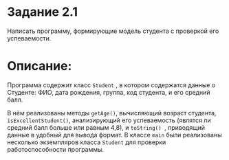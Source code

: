 # Задание 2.1

Написать программу, формирующие модель студента с проверкой его успеваемости.

# Описание: 

Программа содержит класс `Student` , в котором содержатся данные о Студенте: ФИО, дата рождения, группа, код студента, и его средний балл. 

В нём реализованы методы `getAge()`, вычисляющий возраст студента, `isExcellentStudent()`, анализирующий его успеваемость (являтся ли средний балл больше или равным 4,8),   и  `toString() `, приводящий данные в удобный для вывода формат. В классе `main` были реализованы несколько экземпляров класса `Student` для проверки работоспособности программы.